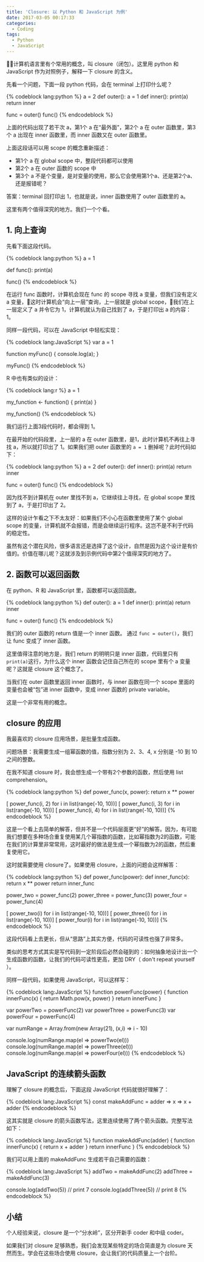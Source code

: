 ```yaml
---
title: 'Closure: 以 Python 和 JavaScript 为例'
date: 2017-03-05 00:17:33
categories:
  - Coding
tags:
  - Python
  - JavaScript
---
```


计算机语言里有个常用的概念，叫 closure（闭包）。这里用 python 和 JavaScript 作为对照例子，解释一下 closure 的含义。

先看一个问题，下面一段 python 代码，会在 terminal 上打印什么呢？

{% codeblock lang:python %}
a = 2
def outer():
  a = 1
  def inner():
    print(a)
  return inner

func = outer()
func()
{% endcodeblock %}

<!-- more -->

上面的代码出现了若干次 a，第1个 a 在“最外面”，第2个 a 在 outer 函数里，第3个 a 出现在 inner 函数里，而 inner 函数又在 outer 函数里。

上面这段话可以用 scope 的概念重新描述：
- 第1个 a 在 global scope 中，整段代码都可以使用
- 第2个 a 在 outer 函数的 scope 中
- 第3个 a 不是个变量，是对变量的使用，那么它会使用第1个a、还是第2个a、还是报错呢？

答案：terminal 回打印出 1，也就是说，inner 函数使用了 outer 函数里的 a。

这里有两个值得深究的地方。我们一个个看。

## 1. 向上查询

先看下面这段代码。

{% codeblock lang:python %}
a = 1

def func():
  print(a)

func()
{% endcodeblock %}

在运行 func 函数时，计算机会现在 func 的 scope 寻找 a 变量，但我们没有定义 a 变量，这时计算机会“向上一层”查询，上一层就是 global scope，我们在上一层定义了 a 并令它为 1，计算机就认为自己找到了 a，于是打印出 a 的内容：1。

同样一段代码，可以在 JavaScript 中轻松实现：

{% codeblock lang:JavaScript %}
var a = 1

function myFunc() {
  console.log(a);
}

myFunc()
{% endcodeblock %}


R 中也有类似的设计：

{% codeblock lang:r %}
a = 1

my_function <- function() {
  print(a)
}

my_function()
{% endcodeblock %}

我们运行上面3段代码时，都会得到 1。

在最开始的代码段里，上一层的 a 在 outer 函数里，是1，此时计算机不再往上寻找 a，所以就打印出了 1。如果我们把 outer 函数里的 `a = 1` 删掉呢？此时代码如下：

{% codeblock lang:python %}
a = 2
def outer():
  def inner():
    print(a)
  return inner

func = outer()
func()
{% endcodeblock %}

因为找不到计算机在 outer 里找不到 a，它继续往上寻找，在 global scope 里找到了 a，于是打印出了 2。

这样的设计乍看之下不太友好：如果我们不小心在函数里使用了某个 global scope 的变量，计算机就不会报错，而是会继续运行程序。这岂不是不利于代码的稳定性。

虽然有这个潜在风险，很多语言还是选择了这个设计，自然是因为这个设计是有价值的。价值在哪儿呢？这就涉及到示例代码中第2个值得深究的地方了。


## 2. 函数可以返回函数 

在 python、R 和 JavaScript 里，函数都可以返回函数。

{% codeblock lang:python %}
def outer():
  a = 1
  def inner():
    print(a)
  return inner

func = outer()
func()
{% endcodeblock %}

我们的 outer 函数的 return 值是一个 inner 函数。
通过 `func = outer()`，我们让 func 变成了 inner 函数。

这里值得注意的地方是，我们 return 的明明只是 inner 函数，代码里只有 `print(a)`这行，为什么这个 inner 函数会记住自己所在的 scope 里有个 a 变量呢？这就是 closure 这个概念了。

当我们在 outer 函数里返回 inner 函数时，与 inner 函数在同一个 scope 里面的变量也会被“包”进 inner 函数中，变成 inner 函数的 private variable。

这是一个非常有用的概念。

## closure 的应用

我最喜欢的 closure 应用场景，是批量生成函数。

问题场景：我需要生成一组幂函数的值，指数分别为 2、3、4, x 分别是 -10 到 10 之间的整数。

在我不知道 closure 时，我会想生成一个带有2个参数的函数，然后使用 list comprehension。

{% codeblock lang:python %}
def power_func(x, power):
  return x ** power

[ power_func(i, 2) for i in list(range(-10, 10))]
[ power_func(i, 3) for i in list(range(-10, 10))]
[ power_func(i, 4) for i in list(range(-10, 10))]
{% endcodeblock %}

这是一个看上去简单的解答，但并不是一个代码层面更“好”的解答。因为，有可能我们想要在多种场合重复使用某几个幂指数的函数，比如幂指数为2的函数，可能在我们的计算里非常常用，这时最好的做法是生成一个幂指数为2的函数，然后重复使用它。

这时就需要使用 closure了。如果使用 closure，上面的问题会这样解答：

{% codeblock lang:python %}
def power_func(power):
  def inner_func(x):
    return x ** power
  return inner_func

power_two = power_func(2)
power_three = power_func(3)
power_four = power_func(4)


[ power_two(i) for i in list(range(-10, 10))]
[ power_three(i) for i in list(range(-10, 10))]
[ power_four(i) for i in list(range(-10, 10))]
{% endcodeblock %}

这段代码看上去更长，但从“思路”上其实方便，代码的可读性也强了非常多。

类似的思考方式其实是写代码到一定阶段后必然会碰到的：如何抽象地设计出一个生成函数的函数，让我们的代码可读性更高，更加 DRY（ don't repeat yourself ）。

同样一段代码，如果使用 JavaScript，可以这样写：

{% codeblock lang:JavaScript %}
function powerFunc(power) {
  function innerFunc(x) {
    return Math.pow(x, power)
  }
  return innerFunc
}


var powerTwo = powerFunc(2)
var powerThree = powerFunc(3)
var powerFour = powerFunc(4)

var numRange = Array.from(new Array(21), (x,i) => i - 10)

console.log(numRange.map(el => powerTwo(el)))
console.log(numRange.map(el => powerThree(el)))
console.log(numRange.map(el => powerFour(el)))
{% endcodeblock %}


## JavaScript 的连续箭头函数

理解了 closure 的概念后，下面这段 JavaScript 代码就很好理解了：

{% codeblock lang:JavaScript %}
const makeAddFunc = adder => x => x + adder
{% endcodeblock %}

这其实就是 closure 的箭头函数写法，这里连续使用了两个箭头函数。完整写法如下：

{% codeblock lang:JavaScript %}
function makeAddFunc(adder) {
  function innerFunc(x) {
    return x + adder
  }
  return innerFunc
}
{% endcodeblock %}

我们可以用上面的 makeAddFunc 生成若干自己需要的函数：

{% codeblock lang:JavaScript %}
addTwo = makeAddFunc(2)
addThree = makeAddFunc(3)

console.log(addTwo(5)) // print 7
console.log(addThree(5)) // print 8
{% endcodeblock %}



## 小结

个人经验来说，closure 是一个“分水岭”，区分开新手 coder 和中级 coder。

如果我们对 closure 足够熟悉，我们会发现某些特定的场合简直是为 closure 天然而生。学会在这些场合使用 closure，会让我们的代码质量上一个台阶。
